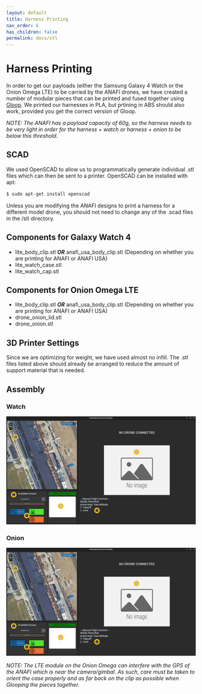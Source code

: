 ```yaml
---
layout: default
title: Harness Printing
nav_order: 6
has_children: false
permalink: docs/stl
---
```


# Harness Printing

In order to get our payloads (either the Samsung Galaxy 4 Watch or the Onion Omega LTE) to be carried by the ANAFI drones, we have created a number of modular pieces that can be printed and fused together using [Gloop](https://www.3dgloop.com/). We printed our harnesses in PLA, but prtining in ABS should also work, provided you get the correct version of Gloop.

_NOTE: The ANAFI has a payload capacity of 60g, so the harness needs to be very light in order for the harness + watch or harness + onion to be below this threshold._

## SCAD

We used OpenSCAD to allow us to programmatically generate individual .stl files which can then be sent to a printer. OpenSCAD can be installed with apt:

```sh
$ sudo apt-get install openscad
```
Unless you are modifying the ANAFI designs to print a harness for a different model drone, you should not need to change any of the .scad files in the /stl directory.

## Components for Galaxy Watch 4

* lite_body_clip.stl ***OR*** anafi_usa_body_clip.stl (Depending on whether you are printing for ANAFI or ANAFI USA)
* lite_watch_case.stl
* lite_watch_cap.stl

## Components for Onion Omega LTE

* lite_body_clip.stl ***OR*** anafi_usa_body_clip.stl (Depending on whether you are printing for ANAFI or ANAFI USA)
* drone_onion_lid.stl
* drone_onion.stl


## 3D Printer Settings

Since we are optimizing for weight, we have used almost no infill. The .stl files listed above should already be arranged to reduce the amount of support material that is needed.

## Assembly

### Watch

![Watch Assembly!](commander_layout.png)

### Onion

![Onion Assembly!](commander_layout.png)

_NOTE: The LTE module on the Onion Omega can interfere with the GPS of the ANAFI which is near the camera/gimbal. As such, care must be taken to orient the case properly and as far back on the clip as possible when Glooping the pieces together._

  
